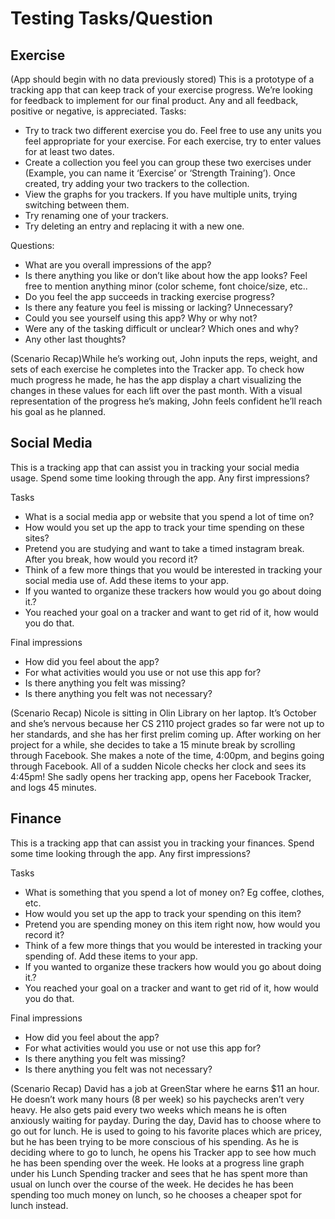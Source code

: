 # Testing Tasks/Question


## Exercise
(App should begin with no data previously stored)
This is a prototype of a tracking app that can keep track of your exercise progress.  We’re looking for feedback to implement for our final product.  Any and all feedback, positive or negative, is appreciated.
Tasks:
* Try to track two different exercise you do.  Feel free to use any units you feel appropriate for your exercise.  For each exercise, try to enter values for at least two dates.
* Create a collection you feel you can group these two exercises under (Example, you can name it ‘Exercise’ or ‘Strength Training’).  Once created, try adding your two trackers to the collection.
* View the graphs for you trackers.  If you have multiple units, trying switching between them.
* Try renaming one of your trackers.
* Try deleting an entry and replacing it with a new one.


Questions:
* What are you overall impressions of the app?
* Is there anything you like or don’t like about how the app looks?  Feel free to mention anything minor (color scheme, font choice/size, etc..
* Do you feel the app succeeds in tracking exercise progress?  
* Is there any feature you feel is missing or lacking?  Unnecessary?
* Could you see yourself using this app? Why or why not?
* Were any of the tasking difficult or unclear?  Which ones and why?
* Any other last thoughts?


(Scenario Recap)While he’s working out, John inputs the reps, weight, and sets of each exercise he completes into the Tracker app. To check how much progress he made, he has the app display a chart visualizing the changes in these values for each lift over the past month. With a visual representation of the progress he’s making, John feels confident he’ll reach his goal as he planned.


## Social Media

This is a tracking app that can assist you in tracking your social media usage. 
Spend some time looking through the app. 
Any first impressions?

Tasks
* What is a social media app or website that you spend a lot of time on? 
* How would you set up the app to track your time spending on these sites? 
* Pretend you are studying and want to take a timed instagram break. After you break, how would you record it?
* Think of a few more things that you would be interested in tracking your social media use of. Add these items to your app. 
* If you wanted to organize these trackers how would you go about doing it.?
* You reached your goal on a tracker and want to get rid of it, how would you do that.

Final impressions
* How did you feel about the app?
* For what activities would you use or not use this app for?
* Is there anything you felt was missing?
* Is there anything you felt was not necessary?

(Scenario Recap) Nicole is sitting in Olin Library on her laptop. It’s October and she’s nervous because her CS 2110 project grades so far were not up to her standards, and she has her first prelim coming up.
After working on her project for a while, she decides to take a 15 minute break by scrolling through Facebook. She makes a note of the time, 4:00pm, and begins going through Facebook. All of a sudden Nicole checks her clock and sees its 4:45pm! She sadly opens her tracking app, opens her Facebook Tracker, and logs 45 minutes.


## Finance

This is a tracking app that can assist you in tracking your finances. 
Spend some time looking through the app. 
Any first impressions?

Tasks
* What is something that you spend a lot of money on? Eg coffee, clothes, etc.
* How would you set up the app to track your spending on this item? 
* Pretend you are spending money on this item right now, how would you record it?
* Think of a few more things that you would be interested in tracking your spending of. Add these items to your app. 
* If you wanted to organize these trackers how would you go about doing it.?
* You reached your goal on a tracker and want to get rid of it, how would you do that.

Final impressions
* How did you feel about the app?
* For what activities would you use or not use this app for?
* Is there anything you felt was missing?
* Is there anything you felt was not necessary?


(Scenario Recap) David has a job at GreenStar where he earns $11 an hour. He doesn’t work many hours (8 per week) so his paychecks aren’t very heavy. He also gets paid every two weeks which means he is often anxiously waiting for payday.
During the day, David has to choose where to go out for lunch. He is used to going to his favorite places which are pricey, but he has been trying to be more conscious of his spending. As he is deciding where to go to lunch, he opens his Tracker app to see how much he has been spending over the week. He looks at a progress line graph under his Lunch Spending tracker and sees that he has spent more than usual on lunch over the course of the week. He decides he has been spending too much money on lunch, so he chooses a cheaper spot for lunch instead.


